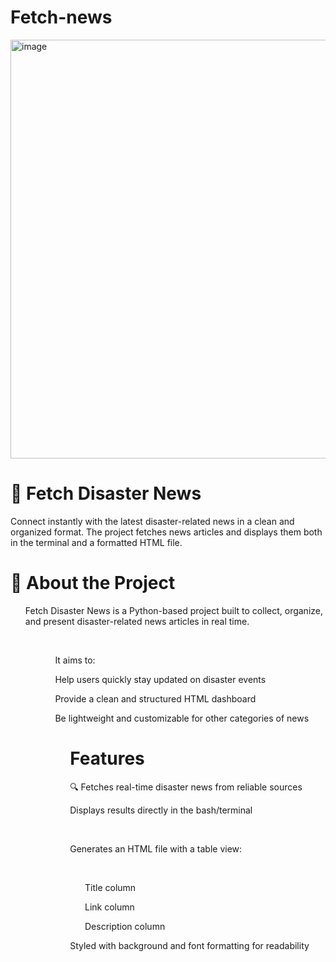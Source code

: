 ﻿# Fetch-news

<img width="1336" height="670" alt="image" src="https://github.com/user-attachments/assets/4edf0ee8-579b-453f-9329-27cb6fd09fde" />


<h1>📰 Fetch Disaster News</h1>

<p>Connect instantly with the latest disaster-related news in a clean and organized format. The project fetches news articles and displays them both in the terminal and a formatted HTML file.</p>

<h1>📖 About the Project</h1>

<ol>Fetch Disaster News is a Python-based project built to collect, organize, and present disaster-related news articles in real time.<ol><br>

<ol>It aims to:<br>

Help users quickly stay updated on disaster events<br>

Provide a clean and structured HTML dashboard<br>

Be lightweight and customizable for other categories of news<br><ol>

<h1>Features</h1>

<p>🔍 Fetches real-time disaster news from reliable sources</p>

<p> Displays results directly in the bash/terminal</p><br>

<p> Generates an HTML file with a table view:</p><br>

<ol>Title column</ol>

<ol>Link column</ol>

<ol>Description column</ol>

<p> Styled with background and font formatting for readability </p>





